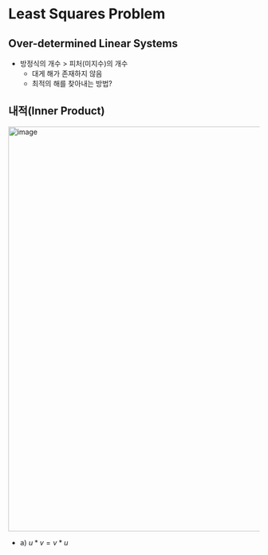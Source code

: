 # Least Squares Problem


## Over-determined Linear Systems

- 방정식의 개수 > 피처(미지수)의 개수
  - 대게 해가 존재하지 않음
  - 최적의 해를 찾아내는 방법?


## 내적(Inner Product) <br/>

<img width="811" alt="image" src="https://github.com/y100861/Linear_Algebra/assets/107607076/49e5d089-6148-4af0-bb5d-b27062210fea"> <br/>
- a) $u*v=v*u$

